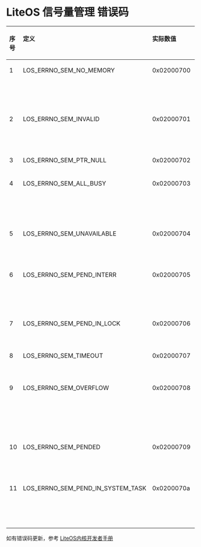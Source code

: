 # LiteOS 信号量管理 错误码
<table>
<thead align="left"><tr id="row2267197395642"><th class="cellrowborder" id="mcps1.1.6.1.1" width="5.65%" valign="top"><p id="p1908783195642"><a name="p1908783195642"></a><a name="p1908783195642"></a>序号</p>
</th>
<th class="cellrowborder" id="mcps1.1.6.1.2" width="21.15%" valign="top"><p id="p261046995642"><a name="p261046995642"></a><a name="p261046995642"></a>定义</p>
</th>
<th class="cellrowborder" id="mcps1.1.6.1.3" width="13.089999999999998%" valign="top"><p id="p1012144095642"><a name="p1012144095642"></a><a name="p1012144095642"></a>实际数值</p>
</th>
<th class="cellrowborder" id="mcps1.1.6.1.4" width="26.91%" valign="top"><p id="p1453028795642"><a name="p1453028795642"></a><a name="p1453028795642"></a>描述</p>
</th>
<th class="cellrowborder" id="mcps1.1.6.1.5" width="33.2%" valign="top"><p id="p2753561710026"><a name="p2753561710026"></a><a name="p2753561710026"></a>参考解决方案</p>
</th>
</tr>
</thead>
<tbody><tr id="row6366372295642"><td class="cellrowborder" headers="mcps1.1.6.1.1 " width="5.65%" valign="top"><p id="p5648782795642"><a name="p5648782795642"></a><a name="p5648782795642"></a>1</p>
</td>
<td class="cellrowborder" headers="mcps1.1.6.1.2 " width="21.15%" valign="top"><p id="p1211123695642"><a name="p1211123695642"></a><a name="p1211123695642"></a>LOS_ERRNO_SEM_NO_MEMORY</p>
</td>
<td class="cellrowborder" headers="mcps1.1.6.1.3 " width="13.089999999999998%" valign="top"><p id="p4148605495642"><a name="p4148605495642"></a><a name="p4148605495642"></a>0x02000700</p>
</td>
<td class="cellrowborder" headers="mcps1.1.6.1.4 " width="26.91%" valign="top"><p id="p492720095642"><a name="p492720095642"></a><a name="p492720095642"></a>初始化信号量时，内存空间不足</p>
</td>
<td class="cellrowborder" headers="mcps1.1.6.1.5 " width="33.2%" valign="top"><p id="p145551278485"><a name="p145551278485"></a><a name="p145551278485"></a>调整OS_SYS_MEM_SIZE以确保有足够的内存供信号量使用，或减小系统支持的最大信号量数LOSCFG_BASE_IPC_SEM_LIMIT</p>
</td>
</tr>
<tr id="row4434480695642"><td class="cellrowborder" headers="mcps1.1.6.1.1 " width="5.65%" valign="top"><p id="p3515954495642"><a name="p3515954495642"></a><a name="p3515954495642"></a>2</p>
</td>
<td class="cellrowborder" headers="mcps1.1.6.1.2 " width="21.15%" valign="top"><p id="p2935083995642"><a name="p2935083995642"></a><a name="p2935083995642"></a>LOS_ERRNO_SEM_INVALID</p>
</td>
<td class="cellrowborder" headers="mcps1.1.6.1.3 " width="13.089999999999998%" valign="top"><p id="p2860775495642"><a name="p2860775495642"></a><a name="p2860775495642"></a>0x02000701</p>
</td>
<td class="cellrowborder" headers="mcps1.1.6.1.4 " width="26.91%" valign="top"><p id="p3552674695642"><a name="p3552674695642"></a><a name="p3552674695642"></a>信号量ID不正确或信号量未创建</p>
</td>
<td class="cellrowborder" headers="mcps1.1.6.1.5 " width="33.2%" valign="top"><p id="p412423410026"><a name="p412423410026"></a><a name="p412423410026"></a>传入正确的信号量ID或创建信号量后再使用</p>
</td>
</tr>
<tr id="row5130526095642"><td class="cellrowborder" headers="mcps1.1.6.1.1 " width="5.65%" valign="top"><p id="p6208537795642"><a name="p6208537795642"></a><a name="p6208537795642"></a>3</p>
</td>
<td class="cellrowborder" headers="mcps1.1.6.1.2 " width="21.15%" valign="top"><p id="p6285965595642"><a name="p6285965595642"></a><a name="p6285965595642"></a>LOS_ERRNO_SEM_PTR_NULL</p>
</td>
<td class="cellrowborder" headers="mcps1.1.6.1.3 " width="13.089999999999998%" valign="top"><p id="p5846730195642"><a name="p5846730195642"></a><a name="p5846730195642"></a>0x02000702</p>
</td>
<td class="cellrowborder" headers="mcps1.1.6.1.4 " width="26.91%" valign="top"><p id="p3823098095642"><a name="p3823098095642"></a><a name="p3823098095642"></a>传入空指针</p>
</td>
<td class="cellrowborder" headers="mcps1.1.6.1.5 " width="33.2%" valign="top"><p id="p6562756010026"><a name="p6562756010026"></a><a name="p6562756010026"></a>传入合法指针</p>
</td>
</tr>
<tr id="row853450895642"><td class="cellrowborder" headers="mcps1.1.6.1.1 " width="5.65%" valign="top"><p id="p2020651095642"><a name="p2020651095642"></a><a name="p2020651095642"></a>4</p>
</td>
<td class="cellrowborder" headers="mcps1.1.6.1.2 " width="21.15%" valign="top"><p id="p2611462995642"><a name="p2611462995642"></a><a name="p2611462995642"></a>LOS_ERRNO_SEM_ALL_BUSY</p>
</td>
<td class="cellrowborder" headers="mcps1.1.6.1.3 " width="13.089999999999998%" valign="top"><p id="p3491023395642"><a name="p3491023395642"></a><a name="p3491023395642"></a>0x02000703</p>
</td>
<td class="cellrowborder" headers="mcps1.1.6.1.4 " width="26.91%" valign="top"><p id="p915662595642"><a name="p915662595642"></a><a name="p915662595642"></a>创建信号量时，系统中已经没有未使用的信号量</p>
</td>
<td class="cellrowborder" headers="mcps1.1.6.1.5 " width="33.2%" valign="top"><p id="p1423211810026"><a name="p1423211810026"></a><a name="p1423211810026"></a>及时删除无用的信号量或增加系统支持的最大信号量数LOSCFG_BASE_IPC_SEM_LIMIT</p>
</td>
</tr>
<tr id="row1530076695642"><td class="cellrowborder" headers="mcps1.1.6.1.1 " width="5.65%" valign="top"><p id="p3140256895642"><a name="p3140256895642"></a><a name="p3140256895642"></a>5</p>
</td>
<td class="cellrowborder" headers="mcps1.1.6.1.2 " width="21.15%" valign="top"><p id="p6058010795642"><a name="p6058010795642"></a><a name="p6058010795642"></a>LOS_ERRNO_SEM_UNAVAILABLE</p>
</td>
<td class="cellrowborder" headers="mcps1.1.6.1.3 " width="13.089999999999998%" valign="top"><p id="p804161495642"><a name="p804161495642"></a><a name="p804161495642"></a>0x02000704</p>
</td>
<td class="cellrowborder" headers="mcps1.1.6.1.4 " width="26.91%" valign="top"><p id="p10819081152943"><a name="p10819081152943"></a><a name="p10819081152943"></a>无阻塞模式下未获取到信号量</p>
</td>
<td class="cellrowborder" headers="mcps1.1.6.1.5 " width="33.2%" valign="top"><p id="p42669253153017"><a name="p42669253153017"></a><a name="p42669253153017"></a>选择阻塞等待或根据该错误码适当处理</p>
</td>
</tr>
<tr id="row2386554195642"><td class="cellrowborder" headers="mcps1.1.6.1.1 " width="5.65%" valign="top"><p id="p5406070595642"><a name="p5406070595642"></a><a name="p5406070595642"></a>6</p>
</td>
<td class="cellrowborder" headers="mcps1.1.6.1.2 " width="21.15%" valign="top"><p id="p1684095295642"><a name="p1684095295642"></a><a name="p1684095295642"></a>LOS_ERRNO_SEM_PEND_INTERR</p>
</td>
<td class="cellrowborder" headers="mcps1.1.6.1.3 " width="13.089999999999998%" valign="top"><p id="p2193989295642"><a name="p2193989295642"></a><a name="p2193989295642"></a>0x02000705</p>
</td>
<td class="cellrowborder" headers="mcps1.1.6.1.4 " width="26.91%" valign="top"><p id="p63490793152953"><a name="p63490793152953"></a><a name="p63490793152953"></a>中断期间非法调用LOS_SemPend申请信号量</p>
</td>
<td class="cellrowborder" headers="mcps1.1.6.1.5 " width="33.2%" valign="top"><p id="p43375472153017"><a name="p43375472153017"></a><a name="p43375472153017"></a>中断期间禁止调用LOS_SemPend</p>
</td>
</tr>
<tr id="row2227229895642"><td class="cellrowborder" headers="mcps1.1.6.1.1 " width="5.65%" valign="top"><p id="p5922568095642"><a name="p5922568095642"></a><a name="p5922568095642"></a>7</p>
</td>
<td class="cellrowborder" headers="mcps1.1.6.1.2 " width="21.15%" valign="top"><p id="p3255077595642"><a name="p3255077595642"></a><a name="p3255077595642"></a>LOS_ERRNO_SEM_PEND_IN_LOCK</p>
</td>
<td class="cellrowborder" headers="mcps1.1.6.1.3 " width="13.089999999999998%" valign="top"><p id="p1936711095642"><a name="p1936711095642"></a><a name="p1936711095642"></a>0x02000706</p>
</td>
<td class="cellrowborder" headers="mcps1.1.6.1.4 " width="26.91%" valign="top"><p id="p52085876152953"><a name="p52085876152953"></a><a name="p52085876152953"></a>任务被锁，无法获得信号量</p>
</td>
<td class="cellrowborder" headers="mcps1.1.6.1.5 " width="33.2%" valign="top"><p id="p36140674153017"><a name="p36140674153017"></a><a name="p36140674153017"></a>在任务被锁时，不能调用LOS_SemPend申请信号量</p>
</td>
</tr>
<tr id="row43458669101114"><td class="cellrowborder" headers="mcps1.1.6.1.1 " width="5.65%" valign="top"><p id="p30491270101114"><a name="p30491270101114"></a><a name="p30491270101114"></a>8</p>
</td>
<td class="cellrowborder" headers="mcps1.1.6.1.2 " width="21.15%" valign="top"><p id="p53873767101114"><a name="p53873767101114"></a><a name="p53873767101114"></a>LOS_ERRNO_SEM_TIMEOUT</p>
</td>
<td class="cellrowborder" headers="mcps1.1.6.1.3 " width="13.089999999999998%" valign="top"><p id="p1699001101114"><a name="p1699001101114"></a><a name="p1699001101114"></a>0x02000707</p>
</td>
<td class="cellrowborder" headers="mcps1.1.6.1.4 " width="26.91%" valign="top"><p id="p28760934152953"><a name="p28760934152953"></a><a name="p28760934152953"></a>获取信号量超时</p>
</td>
<td class="cellrowborder" headers="mcps1.1.6.1.5 " width="33.2%" valign="top"><p id="p48623836153017"><a name="p48623836153017"></a><a name="p48623836153017"></a>将时间设置在合理范围内</p>
</td>
</tr>
<tr id="row12143904101125"><td class="cellrowborder" headers="mcps1.1.6.1.1 " width="5.65%" valign="top"><p id="p44132204101125"><a name="p44132204101125"></a><a name="p44132204101125"></a>9</p>
</td>
<td class="cellrowborder" headers="mcps1.1.6.1.2 " width="21.15%" valign="top"><p id="p17938739101125"><a name="p17938739101125"></a><a name="p17938739101125"></a>LOS_ERRNO_SEM_OVERFLOW</p>
</td>
<td class="cellrowborder" headers="mcps1.1.6.1.3 " width="13.089999999999998%" valign="top"><p id="p43751775101125"><a name="p43751775101125"></a><a name="p43751775101125"></a>0x02000708</p>
</td>
<td class="cellrowborder" headers="mcps1.1.6.1.4 " width="26.91%" valign="top"><p id="p35771040152953"><a name="p35771040152953"></a><a name="p35771040152953"></a>信号量计数值已达到最大值，无法再继续释放该信号量</p>
</td>
<td class="cellrowborder" headers="mcps1.1.6.1.5 " width="33.2%" valign="top"><p id="p7712100153017"><a name="p7712100153017"></a><a name="p7712100153017"></a>根据该错误码适当处理</p>
</td>
</tr>
<tr id="row44185939101121"><td class="cellrowborder" headers="mcps1.1.6.1.1 " width="5.65%" valign="top"><p id="p22291345101121"><a name="p22291345101121"></a><a name="p22291345101121"></a>10</p>
</td>
<td class="cellrowborder" headers="mcps1.1.6.1.2 " width="21.15%" valign="top"><p id="p60768531101121"><a name="p60768531101121"></a><a name="p60768531101121"></a>LOS_ERRNO_SEM_PENDED</p>
</td>
<td class="cellrowborder" headers="mcps1.1.6.1.3 " width="13.089999999999998%" valign="top"><p id="p23304002101121"><a name="p23304002101121"></a><a name="p23304002101121"></a>0x02000709</p>
</td>
<td class="cellrowborder" headers="mcps1.1.6.1.4 " width="26.91%" valign="top"><p id="p52495624152953"><a name="p52495624152953"></a><a name="p52495624152953"></a>等待信号量的任务队列不为空</p>
</td>
<td class="cellrowborder" headers="mcps1.1.6.1.5 " width="33.2%" valign="top"><p id="p9449161153017"><a name="p9449161153017"></a><a name="p9449161153017"></a>唤醒所有等待该信号量的任务后，再删除该信号量</p>
</td>
</tr>
<tr id="row14232120451"><td class="cellrowborder" headers="mcps1.1.6.1.1 " width="5.65%" valign="top"><p id="p8232012154514"><a name="p8232012154514"></a><a name="p8232012154514"></a>11</p>
</td>
<td class="cellrowborder" headers="mcps1.1.6.1.2 " width="21.15%" valign="top"><p id="p1623121284516"><a name="p1623121284516"></a><a name="p1623121284516"></a>LOS_ERRNO_SEM_PEND_IN_SYSTEM_TASK</p>
</td>
<td class="cellrowborder" headers="mcps1.1.6.1.3 " width="13.089999999999998%" valign="top"><p id="p323131215459"><a name="p323131215459"></a><a name="p323131215459"></a>0x0200070a</p>
</td>
<td class="cellrowborder" headers="mcps1.1.6.1.4 " width="26.91%" valign="top"><p id="p1123512134512"><a name="p1123512134512"></a><a name="p1123512134512"></a>在系统任务中获取信号量，如idle和软件定时器</p>
</td>
<td class="cellrowborder" headers="mcps1.1.6.1.5 " width="33.2%" valign="top"><p id="p162331214458"><a name="p162331214458"></a><a name="p162331214458"></a>不要在系统任务中获取信号量</p>
</td>
</tr>
</tbody>
</table>

如有错误码更新，参考 [LiteOS内核开发者手册](https://gitee.com/LiteOS/LiteOS/blob/master/doc/LiteOS_Kernel_Developer_Guide.md)